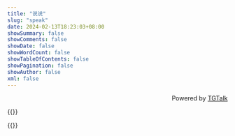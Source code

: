 ```yaml
---
title: "说说"
slug: "speak"
date: 2024-02-13T18:23:03+08:00
showSummary: false
showComments: false
showDate: false
showWordCount: false
showTableOfContents: false
showPagination: false
showAuthor: false
xml: false
---
```


<link
  rel="stylesheet"
  href="/css/iTalk.css"
/>
<script src="/js/libs/vue.global.js"></script>
<script src="/js/iTalk.js"></script>

<div id="iTalk">
</div>
<p style="text-align: end; bottom: 0; right:50%;">Powered by <a href="https://github.com/ChenYFan">TGTalk</a></p>

{{<rawhtml>}}

<script>
(function () {
  const talker = new tgTalker({
  serverUrl: "https://tgtalk-api.hesiy.cn/",
  selector: "#iTalk",
  zoom: true,
  custom: {
    proxy: {
      proxyUrl: "https://tgtalk-img.hesiy.cn/",
      image: true,
    },
    emaction: {
      enable: true,
      endpoint: "https://emaction.hesiy.cn",
      theme: "system",
      availableArrayString:
        "\uD83D\uDC4D,thumbs-up;\uD83D\uDE04,smile-face;\uD83C\uDF89,party-popper;\uD83D\uDE15,confused-face;❤️,red-heart;\uD83D\uDE80,rocket;\uD83D\uDC40,eyes;\uD83D\uDC4E,thumbs-down;",
      threeDimensional: true,
    },
  },
});
  talker.init()
})();
</script>

{{</rawhtml>}}
